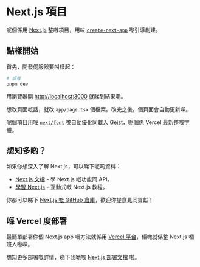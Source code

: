 # Next.js 項目

呢個係用 [Next.js](https://nextjs.org) 整嘅項目，用咗 [`create-next-app`](https://nextjs.org/docs/app/api-reference/cli/create-next-app) 嚟引導創建。

## 點樣開始

首先，開發伺服器要咁樣起：

```bash
# 或者
pnpm dev
```

用瀏覽器開 [http://localhost:3000](http://localhost:3000) 就睇到結果嘞。

想改頁面嘅話，就改 `app/page.tsx` 個檔案。改完之後，個頁面會自動更新㗎。

呢個項目用咗 [`next/font`](https://nextjs.org/docs/app/building-your-application/optimizing/fonts) 嚟自動優化同載入 [Geist](https://vercel.com/font)，呢個係 Vercel 最新整嘅字體。

## 想知多啲？

如果你想深入了解 Next.js，可以睇下呢啲資料：

- [Next.js 文檔](https://nextjs.org/docs) - 學 Next.js 嘅功能同 API。
- [學習 Next.js](https://nextjs.org/learn) - 互動式嘅 Next.js 教程。

你都可以睇下 [Next.js 嘅 GitHub 倉庫](https://github.com/vercel/next.js)，歡迎你提意見同貢獻！

## 喺 Vercel 度部署

最簡單部署你個 Next.js app 嘅方法就係用 [Vercel 平台](https://vercel.com/new?utm_medium=default-template&filter=next.js&utm_source=create-next-app&utm_campaign=create-next-app-readme)，佢哋就係整 Next.js 嗰班人嚟㗎。

想知更多部署嘅詳情，睇下我哋嘅 [Next.js 部署文檔](https://nextjs.org/docs/app/building-your-application/deploying) 啦。